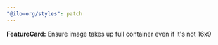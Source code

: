 ```yaml
---
"@ilo-org/styles": patch
---
```


**FeatureCard:** Ensure image takes up full container even if it's not 16x9
